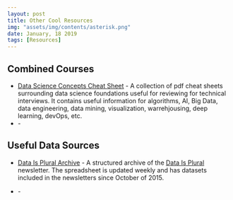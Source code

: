 ```yaml
---
layout: post
title: Other Cool Resources
img: "assets/img/contents/asterisk.png"
date: January, 18 2019
tags: [Resources]
---
```



## Combined Courses
* [Data Science Concepts Cheat Sheet](https://www.kaggle.com/timoboz/data-science-cheat-sheets) - 
	A collection of pdf cheat sheets surrounding data science foundations useful for reviewing for technical interviews. It contains useful information for algorithms, AI, Big Data, data engineering, data mining, visualization, warrehjousing, deep learning, devOps, etc.
* []() - 

## Useful Data Sources
* [Data Is Plural Archive](https://docs.google.com/spreadsheets/d/1wZhPLMCHKJvwOkP4juclhjFgqIY8fQFMemwKL2c64vk/edit#gid=0) - A structured archive of the [Data Is Plural](https://tinyletter.com/data-is-plural) newsletter. The spreadsheet is updated weekly and has datasets included in the newsletters since October of 2015.

* []() - 


